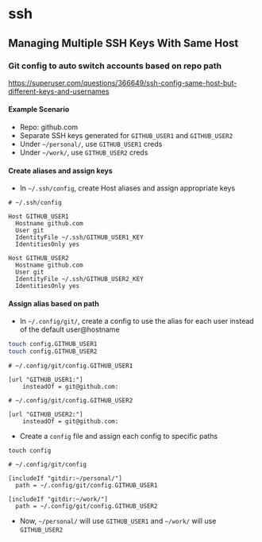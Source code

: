 # ssh

## Managing Multiple SSH Keys With Same Host

### Git config to auto switch accounts based on repo path

https://superuser.com/questions/366649/ssh-config-same-host-but-different-keys-and-usernames

#### Example Scenario
- Repo: github.com
- Separate SSH keys generated for `GITHUB_USER1` and `GITHUB_USER2`
- Under `~/personal/`, use `GITHUB_USER1` creds
- Under `~/work/`, use `GITHUB_USER2` creds

#### Create aliases and assign keys
- In `~/.ssh/config`, create Host aliases and assign appropriate keys
```
# ~/.ssh/config

Host GITHUB_USER1
  Hostname github.com
  User git
  IdentityFile ~/.ssh/GITHUB_USER1_KEY
  IdentitiesOnly yes

Host GITHUB_USER2
  Hostname github.com
  User git
  IdentityFile ~/.ssh/GITHUB_USER2_KEY
  IdentitiesOnly yes
```

#### Assign alias based on path

- In `~/.config/git/`, create a config to use the alias for each user instead of the default user@hostname 
```zsh
touch config.GITHUB_USER1
touch config.GITHUB_USER2
```
```
# ~/.config/git/config.GITHUB_USER1

[url "GITHUB_USER1:"]
    insteadOf = git@github.com:
```
```
# ~/.config/git/config.GITHUB_USER2

[url "GITHUB_USER2:"]
    insteadOf = git@github.com:
```
- Create a `config` file and assign each config to specific paths
```
touch config
```
```
# ~/.config/git/config

[includeIf "gitdir:~/personal/"]
  path = ~/.config/git/config.GITHUB_USER1

[includeIf "gitdir:~/work/"]
  path = ~/.config/git/config.GITHUB_USER2
```

- Now, `~/personal/` will use `GITHUB_USER1` and `~/work/` will use `GITHUB_USER2`
